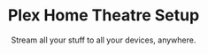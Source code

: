 ---
sort_key: 26
category_sort_key: 4
layout: "sku"
id: plex-home-theatre-setup-plex-media-server
title: "Plex Home Theatre Setup"
heading: "Plex Home Theatre Setup"
subtitle: "Stream all your stuff to all your devices, anywhere."
category: "Home Entertainment"
category_description: "Services for TVs and Home Theatre devices."
features:
 - feature: "As part of this service we’ll assess the problem and either" - feature: "Provide one quick solution OR" - feature: "If it turns out to be more complex, provide a quote for an appropriate solution. If you go ahead with the quote you’ll only be charged for the recommended service."
price: "99"
unit: "plex media server"
australia_only: "Yes"
---